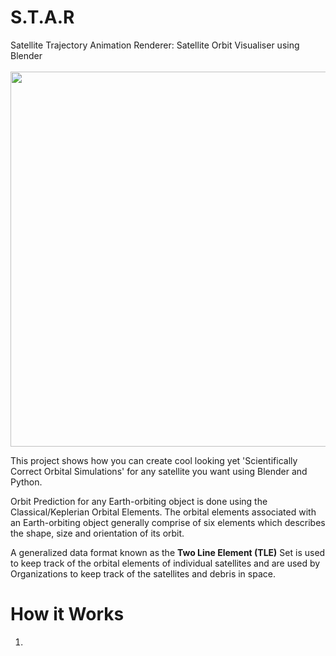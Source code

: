# S.T.A.R
Satellite Trajectory Animation Renderer: Satellite Orbit Visualiser using Blender 
<br><br>
<img src = "https://user-images.githubusercontent.com/23265149/83307886-3ed62c80-a223-11ea-8d5c-7f2c48bbf43b.png" width="600"/>

This project shows how you can create cool looking yet 'Scientifically Correct Orbital Simulations' for any satellite you want
using Blender and Python.


Orbit Prediction for any Earth-orbiting object is done using the Classical/Keplerian Orbital Elements. The orbital elements 
associated with an Earth-orbiting object generally comprise of six elements which describes the shape, size and orientation 
of its orbit. 

A generalized data format known as the <b>Two Line Element (TLE)</b> Set is used to keep track of the orbital elements of 
individual satellites and are used by Organizations to keep track of the satellites and debris in space.

<h1>How it Works</h1>
<ol>
<li>
